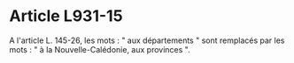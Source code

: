 # Article L931-15

A l'article L. 145-26, les mots : " aux départements " sont remplacés par les mots : " à la Nouvelle-Calédonie, aux provinces ".
